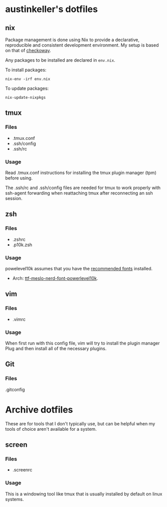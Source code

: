 # austinkeller's dotfiles

## nix

Package management is done using Nix to provide a declarative, reproducible and consistent development environment. My setup is based on that of [checkoway](https://checkoway.net/musings/nix/).

Any packages to be installed are declared in `env.nix`.

To install packages:

```
nix-env -irf env.nix
```

To update packages:

```
nix-update-nixpkgs
```

## tmux

### Files

* .tmux.conf
* .ssh/config
* .ssh/rc

### Usage

Read .tmux.conf instructions for installing the tmux plugin manager (tpm) before using.

The .ssh/rc and .ssh/config files are needed for tmux to work properly with ssh-agent forwarding when reattaching tmux after reconnecting an ssh session.

## zsh

### Files

* .zshrc
* .p10k.zsh

### Usage

powelevel10k assumes that you have the [recommended fonts](https://github.com/romkatv/powerlevel10k#recommended-meslo-nerd-font-patched-for-powerlevel10k) installed.

  * Arch: [ttf-meslo-nerd-font-powerlevel10k](https://aur.archlinux.org/packages/ttf-meslo-nerd-font-powerlevel10k/).

## vim

### Files

* .vimrc

### Usage

When first run with this config file, vim will try to install the plugin manager Plug and then install all of the necessary plugins.

## Git

### Files

.gitconfig

# Archive dotfiles

These are for tools that I don't typically use, but can be helpful when my tools of choice aren't available for a system.

## screen

### Files

* .screenrc

### Usage

This is a windowing tool like tmux that is usually installed by default on linux systems.

